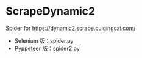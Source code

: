 # ScrapeDynamic2

Spider for https://dynamic2.scrape.cuiqingcai.com/

* Selenium 版：spider.py
* Pyppeteer 版：spider2.py
